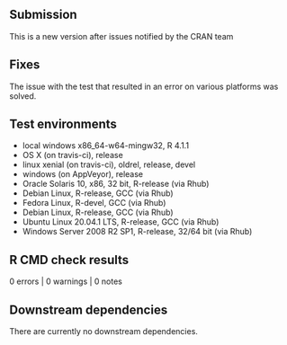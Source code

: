 ## Submission
This is a new version after issues notified by the CRAN team 


## Fixes
The issue with the test that resulted in an error on various platforms was solved.


## Test environments
* local windows x86_64-w64-mingw32, R 4.1.1
* OS X (on travis-ci), release
* linux xenial (on travis-ci), oldrel, release, devel
* windows (on AppVeyor), release
* Oracle Solaris 10, x86, 32 bit, R-release (via Rhub)
* Debian Linux, R-release, GCC (via Rhub) 
* Fedora Linux, R-devel, GCC (via Rhub)
* Debian Linux, R-release, GCC (via Rhub)
* Ubuntu Linux 20.04.1 LTS, R-release, GCC (via Rhub)
* Windows Server 2008 R2 SP1, R-release, 32/64 bit (via Rhub)


## R CMD check results
0 errors | 0 warnings | 0 notes


## Downstream dependencies
There are currently no downstream dependencies.
